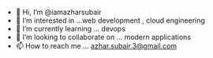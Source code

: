 - 👋 Hi, I’m @iamazharsubair
- 👀 I’m interested in ...web development , cloud engineering 
- 🌱 I’m currently learning ... devops
- 💞️ I’m looking to collaborate on ... modern applications
- 📫 How to reach me ... azhar.subair.3@gmail.com

<!---
iamazharsubair/iamazharsubair is a ✨ special ✨ repository because its `README.md` (this file) appears on your GitHub profile.
You can click the Preview link to take a look at your changes.
--->
